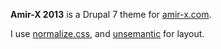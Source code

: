 **Amir-X 2013** is a Drupal 7 theme for [amir-x.com](http://amir-x.com/).

I use [normalize.css][normalize.css], and [unsemantic][unsemantic] for layout.

[normalize.css]: https://github.com/necolas/normalize.css
[unsemantic]: http://unsemantic.com/
